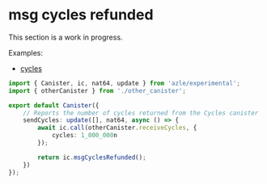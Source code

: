 # msg cycles refunded

This section is a work in progress.

Examples:

-   [cycles](https://github.com/demergent-labs/azle/tree/main/examples/cycles)

```typescript
import { Canister, ic, nat64, update } from 'azle/experimental';
import { otherCanister } from './other_canister';

export default Canister({
    // Reports the number of cycles returned from the Cycles canister
    sendCycles: update([], nat64, async () => {
        await ic.call(otherCanister.receiveCycles, {
            cycles: 1_000_000n
        });

        return ic.msgCyclesRefunded();
    })
});
```
